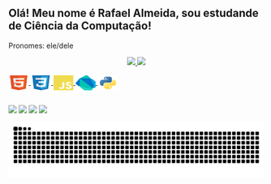 ## Olá! Meu nome é Rafael Almeida, sou estudande de Ciência da Computação!

Pronomes: ele/dele

 <div align="center">
  <a href="https://github.com/rrafaelgomes">
  <img height="180em" src="https://github-readme-stats.vercel.app/api?username=rrafaelgomes&show_icons=true&theme=dracula&include_all_commits=true&count_private=true"/>
  <img height="180em" src="https://github-readme-stats.vercel.app/api/top-langs/?username=rrafaelgomes&layout=compact&langs_count=7&theme=dracula"/>
 </div>

  <div style="display: inline_block"><br>
    <img align="center" alt="rrafaelgomes-HTML" height="30" width="40" src="https://raw.githubusercontent.com/devicons/devicon/master/icons/html5/html5-original.svg"> 
  <img align="center" alt="rrafaelgomes-CSS" height="30" width="40" src="https://raw.githubusercontent.com/devicons/devicon/master/icons/css3/css3-original.svg">
    <img align="center" alt="rrafaelgomes-Js" height="30" width="40" src="https://raw.githubusercontent.com/devicons/devicon/master/icons/javascript/javascript-plain.svg">
      <img align="center" alt="rrafaelgomes-Dart" height="30" width="40" src="https://raw.githubusercontent.com/devicons/devicon/master/icons/dart/dart-original.svg">
      <img align="center" alt="rrafaelgomes-Python" height="30" width="40" src="https://raw.githubusercontent.com/devicons/devicon/master/icons/python/python-original.svg">
    </div>
    
  ##
  
  <a href="https://instagram.com/rrrafaelgomes" target="_blank"><img src="https://img.shields.io/badge/-Instagram-%23E4405F?style=for-the-badge&logo=instagram&logoColor=white" target="_blank"></a>
   <a href="https://www.linkedin.com/in/rrafaelgomes/" target="_blank"><img src="https://img.shields.io/badge/-LinkedIn-%230077B5?style=for-the-badge&logo=linkedin&logoColor=white" target="_blank"></a>
        <a href="https://www.twitch.tv/rrafaelgomes" target="_blank"><img src="https://img.shields.io/badge/Twitch-9146FF?style=for-the-badge&logo=twitch&logoColor=white" target="_blank"></a>
      <a href="https://twitter.com/rrRafaelGomes" target="_blank"><img src="https://img.shields.io/badge/-Twitter-%230077B5?style=for-the-badge&logo=twitter&logoColor=white" target="_blank"></a>

 ![Snake animation](https://github.com/rrafaelgomes/rrafaelgomes/blob/output/github-contribution-grid-snake.svg)
